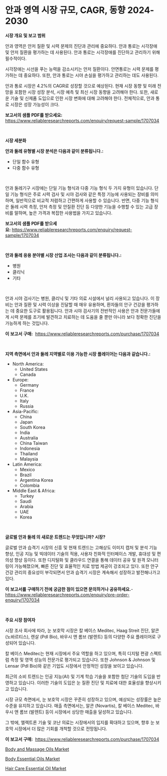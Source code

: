 <p><h1>안과 영역 시장 규모, CAGR, 동향 2024-2030</h1></p><p><strong>시장 개요 및 보고 범위</strong></p>
<p><p>안과 영역은 안저 질환 및 시력 문제의 진단과 관리에 중요하다. 안과 통로는 시각장애 및 안저 질환을 평가하는 데 사용된다. 안과 통로는 시각장애를 진단하고 관리하기 위해 필수적이다.</p><p>시각장애는 시선을 푸는 능력을 감소시키는 안저 질환이다. 안면통로는 시력 문제를 평가하는 데 중요하다. 또한, 안과 통로는 시야 손실을 평가하고 관리하는 데도 사용된다.</p><p>안과 통로 시장은 4.2%의 CAGR로 성장할 것으로 예상된다. 현재 시장 동향 및 미래 전망을 포함한 시장 성장 분석, 시장 예측 및 최신 시장 동향을 고려해야 한다. 또한, 새로운 기술 및 신제품 도입으로 인한 시장 변화에 대해 고려해야 한다. 전체적으로, 안과 통로 시장은 성장 가능성이 크다.</p></p>
<p><strong>보고서의 샘플 PDF를 받으세요:</strong> <a href="https://www.reliableresearchreports.com/enquiry/request-sample/1707034">https://www.reliableresearchreports.com/enquiry/request-sample/1707034</a></p>
<p>&nbsp;</p>
<p><strong>시장 세분화</strong></p>
<p><strong>안과 둘레 유형별 시장 분석은 다음과 같이 분류됩니다.:</strong></p>
<p><ul><li>단일 함수 유형</li><li>다중 함수 유형</li></ul></p>
<p>&nbsp;</p>
<p><p>안과 둘레기구 시장에는 단일 기능 형식과 다중 기능 형식 두 가지 유형이 있습니다. 단일 기능 형식은 주로 시력 검사 및 시야 검사와 같은 특정 기능에 사용되는 장비를 의미하며, 일반적으로 비교적 저렴하고 간편하게 사용할 수 있습니다. 반면, 다중 기능 형식은 둘레 시력 측정, 안저 측정 및 안질환 진단 등 다양한 기능을 수행할 수 있는 고급 장비를 말하며, 높은 가격과 복잡한 사용법을 가지고 있습니다.</p></p>
<p><strong>보고서의 샘플 PDF를 받으세요:</strong>&nbsp;<a href="https://www.reliableresearchreports.com/enquiry/request-sample/1707034">https://www.reliableresearchreports.com/enquiry/request-sample/1707034</a></p>
<p>&nbsp;</p>
<p><strong> 안과 둘레 응용 분야별 시장 산업 조사는 다음과 같이 분류됩니다.:</strong></p>
<p><ul><li>병원</li><li>클리닉</li><li>기타</li></ul></p>
<p>&nbsp;</p>
<p><p>안과 시야 검사기는 병원, 클리닉 및 기타 의료 시설에서 널리 사용되고 있습니다. 이 장비는 안과 질환 및 시력 이상을 진달할 때 매우 유용하며, 환자들의 안구 건강을 평가하는 데 중요한 도구로 활용됩니다. 안과 시야 검사기의 전반적인 사용은 안과 전문가들에게 시력 문제를 조기에 발견하고 치료하는 데 도움을 줄 뿐만 아니라 보다 정확한 진단을 가능하게 하는 것입니다.</p></p>
<p><strong>이 보고서 구매:</strong>&nbsp; <a href="https://www.reliableresearchreports.com/purchase/1707034">https://www.reliableresearchreports.com/purchase/1707034</a></p>
<p>&nbsp;</p>
<p><strong>지역 측면에서 안과 둘레 지역별로 이용 가능한 시장 플레이어는 다음과 같습니다.:</strong></p>
<p><ul>
    <li>
        North America:
        <ul>
            <li>United States</li>
            <li>Canada</li>
        </ul>
    </li>
    <li>
        Europe:
        <ul>
            <li>Germany</li>
            <li>France</li>
            <li>U.K.</li>
            <li>Italy</li>
            <li>Russia</li>
        </ul>
    </li>
    <li>
        Asia-Pacific:
        <ul>
            <li>China</li>
            <li>Japan</li>
            <li>South Korea</li>
            <li>India</li>
            <li>Australia</li>
            <li>China Taiwan</li>
            <li>Indonesia</li>
            <li>Thailand</li>
            <li>Malaysia</li>
        </ul>
    </li>
    <li>
        Latin America:
        <ul>
            <li>Mexico</li>
            <li>Brazil</li>
            <li>Argentina Korea</li>
            <li>Colombia</li>
        </ul>
    </li>
    <li>
        Middle East & Africa:
        <ul>
            <li>Turkey</li>
            <li>Saudi</li>
            <li>Arabia</li>
            <li>UAE</li>
            <li>Korea</li>
        </ul>
    </li>
    </ul></p>
<p>&nbsp;</p>
<p><strong>글로벌 안과 둘레 의 새로운 트렌드는 무엇입니까? 시장?</strong></p>
<p><p>글로벌 안과 습격기 시장의 신흥 및 현재 트렌드는 고해상도 이미지 캡처 및 분석 기능 향상, 인공 지능 및 빅데이터 기술의 적용, 사용자 친화적 인터페이스 개발, 휴대성 및 편의성 향상 등이다. 또한 디지털화 및 클라우드 연결을 통해 데이터 공유 및 원격 모니터링이 가능해졌으며, 빠른 진단 및 효율적인 치료 방법 제공이 강조되고 있다. 또한 안구 건강 관리의 중요성이 부각되면서 안과 습격기 시장은 계속해서 성장하고 발전해나가고 있다.</p></p>
<p><strong>이 보고서를 구매하기 전에 궁금한 점이 있으면 문의하거나 공유하세요.</strong>- <a href="https://www.reliableresearchreports.com/enquiry/pre-order-enquiry/1707034">https://www.reliableresearchreports.com/enquiry/pre-order-enquiry/1707034</a></p>
<p>&nbsp;</p>
<p><strong>주요 시장 참여자</strong></p>
<p><p>시장 조사 회사에 따라, 눈 보호막 시장은 칼 베이스 Meditec, Haag Streit 진단, 알콘 (노바르티스), 렌살 (Pdl Bio), 바우시 앤 롬브 (발렌트) 등의 다양한 주요 플레이어로 구성되어 있습니다. </p><p>칼 베이스 Meditec는 현재 시장에서 주요 역할을 하고 있으며, 특히 디지털 편광 스펙트럼 측정 및 영역 성능의 전문가로 평가되고 있습니다. 또한 Johnson & Johnson 및 Lensar (Pdl Bio)와 같은 기업도 시장에서 안정적인 성장을 보이고 있습니다. </p><p>최근의 소비 트렌드는 인공 지능(AI) 및 기계 학습 기술을 포함한 첨단 기술의 도입을 반영하고 있습니다. 이러한 기술의 도입은 눈 질환 진단 및 치료에 대한 효율성을 향상시키고 있습니다. </p><p>시장 규모 측면에서, 눈 보호막 시장은 꾸준히 성장하고 있으며, 예상되는 성장률은 높은 수준을 유지하고 있습니다. 매출 측면에서는, 알콘 (Novartis), 칼 베이스 Meditec, 바우시 앤 롬브 (발렌트) 등이 시장에서 상당한 매출을 달성하고 있습니다. </p><p>그 밖에, 엘렉트론 기술 및 코난 의료는 시장에서의 입지를 확대하고 있으며, 향후 눈 보호막 시장에서 더 많은 기회를 개척할 것으로 전망됩니다.</p></p>
<p><strong>이 보고서 구매:</strong>&nbsp;&nbsp;<a href="https://www.reliableresearchreports.com/purchase/1707034">https://www.reliableresearchreports.com/purchase/1707034</a></p>
<p><p><a href="https://github.com/beatblasta/Market-Research-Report-List-2/blob/main/body-and-massage-oils-market.md">Body and Massage Oils Market</a></p><p><a href="https://github.com/shotows/Market-Research-Report-List-1/blob/main/body-essential-oils-market.md">Body Essential Oils Market</a></p><p><a href="https://github.com/angelajermaine/Market-Research-Report-List-2/blob/main/hair-care-essential-oil-market.md">Hair Care Essential Oil Market</a></p></p>

